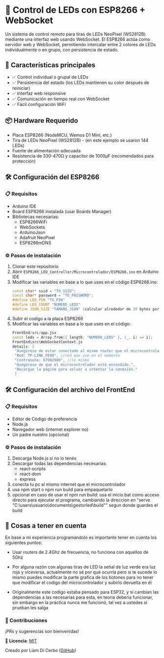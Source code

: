 # 🚀 Control de LEDs con ESP8266 + WebSocket

Un sistema de control remoto para tiras de LEDs NeoPixel (WS2812B) mediante una interfaz web usando WebSocket. El ESP8266 actúa como servidor web y WebSocket, permitiendo intercalar entre 2 colores de LEDs individualmente o en grupo, con persistencia de estado.

## 🌟 Características principales
- ✅ Control individual o grupal de LEDs
- ✅ Persistencia del estado (los LEDs mantienen su color después de reiniciar)
- ✅ Interfaz web responsive
- ✅ Comunicación en tiempo real con WebSocket
- ✅ Fácil configuración WiFi

## 📦 Hardware Requerido
- Placa ESP8266 (NodeMCU, Wemos D1 Mini, etc.)
- Tira de LEDs NeoPixel (WS2812B) - (en este ejemplo se usaron 144 LEDs)
- Fuente de alimentación adecuada
- Resistencia de 330-470Ω y capacitor de 1000µF (recomendados para protección)

## 🛠️ Configuración del ESP8266

### 📋 Requisitos
- Arduino IDE
- Board ESP8266 instalada (usar Boards Manager)
- Bibliotecas necesarias:
  - ESP8266WiFi
  - WebSockets
  - ArduinoJson
  - Adafruit NeoPixel
  - ESP8266mDNS

### ⚙️ Pasos de instalación
1. Clonar este repositorio
2. Abrir `ESP8266_LED_Controller/Microcontrolador/ESP8266.ino` en Arduino IDE
3. Modificar las variables en base a lo que uses en el código ESP8266.ino:
   ```cpp
   const char* ssid = "TU_SSID";
   const char* password = "TU_PASSWORD";
   #define LED_PIN "TU_PIN"
   #define LED_COUNT "NUMERO_LEDS"
   #define JSON_SIZE "TAMAÑO_JSON" (calcular alrededor de 20 bytes por LED, siempre redondear para arriba el resultado)
4. Subir el codigo a la placa ESP8266
5. Modificar las variables en base a lo que uses en el código:
   ```cpp
   FrontEnd/src/app.jsx
   const leds = Array.from({ length: "NUMERO_LEDS" }, (_, i) => i);
   FrontEnd\src\WebSocketContext.js
   details: [
    "Asegúrese de estar conectado al mismo router que el microcontrolador.",
    "Red: TP-LINK_FE90", //red que use en el momento
    "Contraseña: 67992980", //lo mismo
    "Asegúrese de que el microcontrolador esté encendido.",
    "Recargue la página para volver a intentar la conexión."
    ]

## 🛠️ Configuración del archivo del FrontEnd

### 📋 Requisitos
- Editor de Código de preferencia
- Node.js
- Navegador web (internet explorer no)
- Un padre nuestro (opcional)

### ⚙️ Pasos de instalación
1. Descarga Node.js si no lo tenés
2. Descargar todas las dependencias necesarias:
   - react-scripts
   - react-dom
   - express
3. conecta tu pc al mismo internet que el microcontrolador
4. usa npm start o npm run build para empaquetarlo
5. opcional en caso de usar el npm run build: usa el inicio.bat como acceso directo para ejecutar el programa, cambiando la direccion en "serve "C:\users\usuario\documents\gestorled\build"" segun donde guardes el build

## 🚩 Cosas a tener en cuenta
En base a mi experiencia programandolo es importante tener en cuenta los siguientes puntos:
  
  - Usar routers de 2.4Ghz de frecuencia, no funciona con aquellos de 5Ghz
  
  - Por alguna razón con algunas tiras de LED la señal de luz verde era luz roja y viceversa, actualmente no sé por qué ocurría pero si te sucede lo mismo puedes modificar la parte grafica de los botones para no tener que modificar el codigo del microcontrolador y subirlo devuelta en él
  
  - Originalmente este codigo estaba pensado para ESP32, y si cambian las dependencias a las necesarias para esta, en teoria deberia funcionar, sin embargo en la práctica nunca me funcionó, tal vez a ustedes si prueban les salga

### 🤝 Contribuciones

¡PRs y sugerencias son bienvenidas!  

📄 **Licencia**: [MIT](LICENSE.md)  

Creado por Liam Di Cerbo ([GitHub](https://github.com/Ezeliam))

